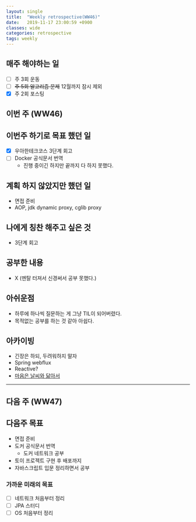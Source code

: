 ```yaml
---
layout: single
title:  "Weekly retrospective(WW46)"
date:   2019-11-17 23:00:59 +0900
classes: wide
categories: retrospective
tags: weekly
---
```


## 매주 해야하는 일

- [ ] 주 3회 운동
- [ ] ~~주 5회 알고리즘 문제~~ 12월까지 잠시 제외
- [x] 주 2회 포스팅

## 이번 주 (WW46)

## 이번주 하기로 목표 했던 일

- [x] 우아한테크코스 3단계 회고
- [ ] Docker 공식문서 번역
  - 진행 중이긴 하지만 끝까지 다 하지 못했다.

## 계획 하지 않았지만 했던 일

- 면접 준비
- AOP, jdk dynamic proxy, cglib proxy

## 나에게 칭찬 해주고 싶은 것

- 3단계 회고

## 공부한 내용

- X (멘탈 터져서 신경써서 공부 못했다.)

## 아쉬운점

- 하루에 하나씩 질문하는 게 그냥 TIL이 되어버렸다.
- 목적없는 공부를 하는 것 같아 아쉽다.

## 아카이빙

- 긴장은 하되, 두려워하지 말자
- Spring webflux
- Reactive?
- [마음은 날씨와 닮아서](https://brunch.co.kr/@kozzangnim/375)

---

## 다음 주 (WW47)

## 다음주 목표

- 면접 준비
- 도커 공식문서 번역
  - 도커 네트워크 공부
- 토이 프로젝트 구현 후 배포까지
- 자바스크립트 입문 정리하면서 공부

### 가까운 미래의 목표

- [ ] 네트워크 처음부터 정리
- [ ] JPA 스터디
- [ ] OS 처음부터 정리
